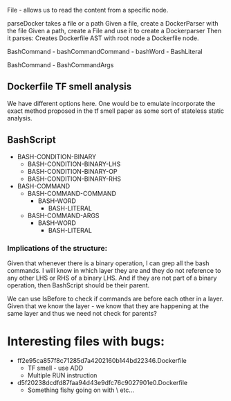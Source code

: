 File - allows us to read the content from a specific node.

parseDocker takes a file or a path
    Given a file, create a DockerParser with the file
    Given a path, create a File and use it to create a Dockerparser 
Then it parses:
    Creates Dockerfile AST with root node a Dockerfile node.

BashCommand - bashCommandCommand - bashWord - BashLiteral

BashCommand - BashCommandArgs

## Dockerfile TF smell analysis
We have different options here. One would be to emulate incorporate the exact method proposed in the tf smell paper as some sort of stateless static analysis.


## BashScript
* BASH-CONDITION-BINARY
    * BASH-CONDITION-BINARY-LHS
    * BASH-CONDITION-BINARY-OP
    * BASH-CONDITION-BINARY-RHS
* BASH-COMMAND
    * BASH-COMMAND-COMMAND
        * BASH-WORD
            * BASH-LITERAL
    * BASH-COMMAND-ARGS
        * BASH-WORD
            * BASH-LITERAL

### Implications of the structure:
Given that whenever there is a binary operation, I can grep all the bash commands. I will know in which layer they are and they do not reference to any other LHS or RHS of a binary LHS. And if they are not part of a binary operation, then BashScript should be their parent.

We can use IsBefore to check if commands are before each other in a layer. Given that we know the layer - we know that they are happening at the same layer and thus we need not check for parents?

# Interesting files with bugs:
* ff2e95ca857f8c71285d7a4202160b144bd22346.Dockerfile
    * TF smell - use ADD
    * Multiple RUN instruction
* d5f20238dcdfd87faa94d43e9dfc76c9027901e0.Dockerfile
    * Something fishy going on with \\ etc...